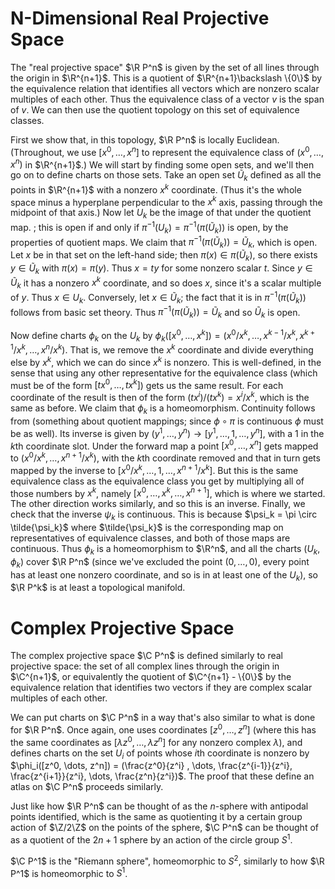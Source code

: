 $\newcommand{\C}{\mathbb{C}}$
$\newcommand{\Z}{\mathbb{Z}}$ 
# N-Dimensional Real Projective Space
The "real projective space" $\R P^n$ is given by the set of all lines through the origin in $\R^{n+1}$. This is a quotient of $\R^{n+1}\backslash \{0\}$ by the equivalence relation that identifies all vectors which are nonzero scalar multiples of each other. Thus the equivalence class of a vector $v$ is the span of $v$. We can then use the quotient topology on this set of equivalence classes. 

First we show that, in this topology, $\R P^n$ is locally Euclidean. (Throughout, we use $[x^0, \dots, x^n]$ to represent the equivalence class of $(x^0, \dots, x^n)$ in $\R^{n+1}$.) We will start by finding some open sets, and we'll then go on to define charts on those sets. Take an open set $\tilde{U}_k$ defined as all the points in $\R^{n+1}$ with a nonzero $x^k$ coordinate. (Thus it's the whole space minus a hyperplane perpendicular to the $x^k$ axis, passing through the midpoint of that axis.) Now let $U_k$ be the image of that under the quotient map. ; this is open if and only if $\pi^{-1}(U_k) = \pi^{-1}(\pi(\tilde{U}_k))$ is open, by the properties of quotient maps. We claim that $\pi^{-1}(\pi(\tilde{U}_k)) = \tilde{U}_k$, which is open. Let $x$ be in that set on the left-hand side; then $\pi(x) \in \pi(\tilde{U}_k)$, so there exists $y \in \tilde{U}_k$ with $\pi(x) = \pi(y)$. Thus $x = ty$ for some nonzero scalar $t$. Since $y \in \tilde{U}_k$ it has a nonzero $x^k$ coordinate, and so does $x$, since it's a scalar multiple of $y$. Thus $x \in U_k$. Conversely, let $x \in \tilde{U}_k$; the fact that it is in $\pi^{-1}(\pi(\tilde{U}_k))$ follows from basic set theory. Thus $\pi^{-1}(\pi(\tilde{U}_k)) = \tilde{U}_k$ and so $\tilde{U}_k$ is open.

Now define charts $\phi_k$ on the $U_k$ by $\phi_k([x^0, \dots, x^k]) = (x^0/x^k, \dots, x^{k-1}/x^k, x^{k+1}/x^k, \dots, x^n/x^k)$. That is, we remove the $x^k$ coordinate and divide everything else by $x^k$, which we can do since $x^k$ is nonzero. This is well-defined, in the sense that using any other representative for the equivalence class (which must be of the form $[tx^0, \dots, tx^k]$) gets us the same result. For each coordinate of the result is then of the form $(tx^i)/(tx^k) = x^i/x^k$, which is the same as before. We claim that $\phi_k$ is a homeomorphism. Continuity follows from (something about quotient mappings; since $\phi \circ \pi$ is continuous $\phi$ must be as well). Its inverse is given by $(y^1, \dots, y^n) \to [y^1, \dots, 1, \dots, y^n]$, with a $1$ in the $k$th coordinate slot. Under the forward map a point $[x^0, \dots, x^n]$ gets mapped to $(x^0/x^k, \dots, x^{n+1}/x^k)$, with the $k$th coordinate removed and that in turn gets mapped by the inverse to $[x^0/x^k, \dots, 1, \dots, x^{n+1}/x^k]$. But this is the same equivalence class as the equivalence class you get by multiplying all of those numbers by $x^k$, namely $[x^0, \dots, x^k, \dots, x^{n+1}]$, which is where we started. The other direction works similarly, and so this is an inverse. Finally, we check that the inverse $\psi_k$ is continuous. This is because $\psi_k = \pi \circ \tilde{\psi_k}$ where $\tilde{\psi_k}$ is the corresponding map on representatives of equivalence classes, and both of those maps are continuous. Thus $\phi_k$ is a homeomorphism to $\R^n$, and all the charts $(U_k, \phi_k)$ cover $\R P^n$ (since we've excluded the point $(0, \dots, 0)$, every point has at least one nonzero coordinate, and so is in at least one of the $U_k$), so $\R P^k$ is at least a topological manifold.

# Complex Projective Space
The complex projective space $\C P^n$ is defined similarly to real projective space: the set of all complex lines through the origin in $\C^{n+1}$, or equivalently the quotient of $\C^{n+1} - \{0\}$ by the equivalence relation that identifies two vectors if they are complex scalar multiples of each other. 

We can put charts on $\C P^n$ in a way that's also similar to what is done for $\R P^n$. Once again, one uses coordinates $[z^0, \dots, z^n]$ (where this has the same coordinates as $[\lambda z^0 ,\dots, \lambda z^n]$ for any nonzero complex $\lambda$), and defines charts on the set $U_i$ of points whose $i$th coordinate is nonzero by $\phi_i([z^0, \dots, z^n]) = (\frac{z^0}{z^i} , \dots, \frac{z^{i-1}}{z^i}, \frac{z^{i+1}}{z^i}, \dots, \frac{z^n}{z^i})$. The proof that these define an atlas on $\C P^n$ proceeds similarly. 

Just like how $\R P^n$ can be thought of as the $n$-sphere with antipodal points identified, which is the same as quotienting it by a certain group action of $\Z/2\Z$ on the points of the sphere, $\C P^n$ can be thought of as a quotient of the $2n+1$ sphere by an action of the circle group $S^1$. 

$\C P^1$ is the "Riemann sphere", homeomorphic to $S^2$, similarly to how $\R P^1$ is homeomorphic to $S^1$. 